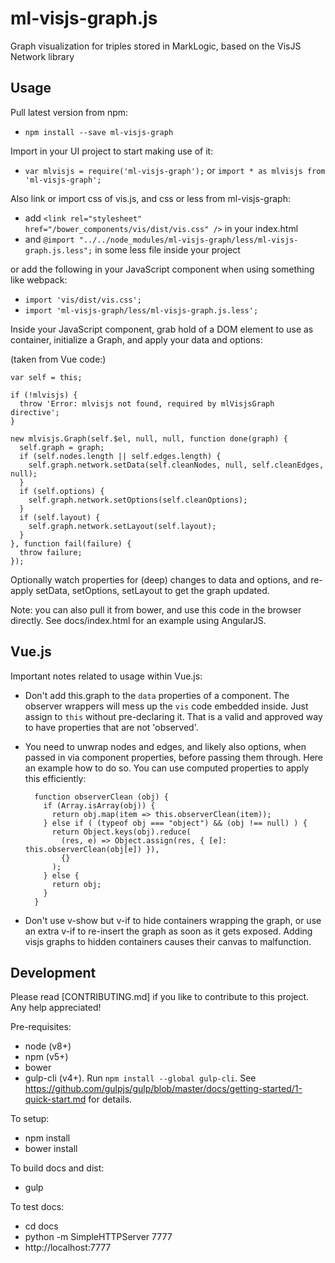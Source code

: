 # ml-visjs-graph.js
Graph visualization for triples stored in MarkLogic, based on the VisJS Network library

## Usage

Pull latest version from npm:

- `npm install --save ml-visjs-graph`

Import in your UI project to start making use of it:

- `var mlvisjs = require('ml-visjs-graph');` or `import * as mlvisjs from 'ml-visjs-graph';`

Also link or import css of vis.js, and css or less from ml-visjs-graph:

- add `<link rel="stylesheet" href="/bower_components/vis/dist/vis.css" />` in your index.html
- and `@import "../../node_modules/ml-visjs-graph/less/ml-visjs-graph.js.less";` in some less file inside your project

or add the following in your JavaScript component when using something like webpack:

- `import 'vis/dist/vis.css';`
- `import 'ml-visjs-graph/less/ml-visjs-graph.js.less';`

Inside your JavaScript component, grab hold of a DOM element to use as container, initialize a Graph, and apply your data and options:

(taken from Vue code:)

    var self = this;
    
    if (!mlvisjs) {
      throw 'Error: mlvisjs not found, required by mlVisjsGraph directive';
    }
    
    new mlvisjs.Graph(self.$el, null, null, function done(graph) {
      self.graph = graph;
      if (self.nodes.length || self.edges.length) {
        self.graph.network.setData(self.cleanNodes, null, self.cleanEdges, null);
      }
      if (self.options) {
        self.graph.network.setOptions(self.cleanOptions);
      }
      if (self.layout) {
        self.graph.network.setLayout(self.layout);
      }
    }, function fail(failure) {
      throw failure;
    });

Optionally watch properties for (deep) changes to data and options, and re-apply setData, setOptions, setLayout to get the graph updated.

Note: you can also pull it from bower, and use this code in the browser directly. See docs/index.html for an example using AngularJS.

## Vue.js

Important notes related to usage within Vue.js:

- Don't add this.graph to the `data` properties of a component. The observer wrappers will mess up the `vis` code embedded inside. Just assign to `this` without pre-declaring it. That is a valid and approved way to have properties that are not 'observed'.
- You need to unwrap nodes and edges, and likely also options, when passed in via component properties, before passing them through. Here an example how to do so. You can use computed properties to apply this efficiently:

        function observerClean (obj) {
          if (Array.isArray(obj)) {
            return obj.map(item => this.observerClean(item));
          } else if ( (typeof obj === "object") && (obj !== null) ) {
            return Object.keys(obj).reduce(
              (res, e) => Object.assign(res, { [e]: this.observerClean(obj[e]) }),
              {}
            );
          } else {
            return obj;
          }
        }

- Don't use v-show but v-if to hide containers wrapping the graph, or use an extra v-if to re-insert the graph as soon as it gets exposed. Adding visjs graphs to hidden containers causes their canvas to malfunction.

## Development

Please read [CONTRIBUTING.md] if you like to contribute to this project. Any help appreciated!

Pre-requisites:

- node (v8+)
- npm (v5+)
- bower
- gulp-cli (v4+). Run `npm install --global gulp-cli`. See https://github.com/gulpjs/gulp/blob/master/docs/getting-started/1-quick-start.md for details.

To setup:

- npm install
- bower install

To build docs and dist:

- gulp

To test docs:

- cd docs
- python -m SimpleHTTPServer 7777
- http://localhost:7777
